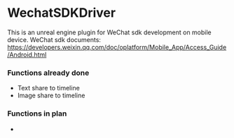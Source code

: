 # WechatSDKDriver

This is an unreal engine plugin for WeChat sdk development on mobile device.
WeChat sdk documents: https://developers.weixin.qq.com/doc/oplatform/Mobile_App/Access_Guide/Android.html

###  Functions already done

- Text share to timeline
- Image share to timeline

###  Functions in plan
- 
